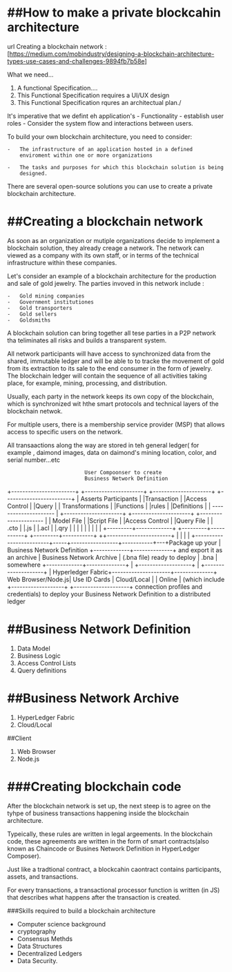 ##How to make a private blockcahin architecture
==================================================
url Creating a blockchain network :[https://medium.com/mobindustry/designing-a-blockchain-architecture-types-use-cases-and-challenges-9894fb7b58e]


What we need...

1.  A functional Specification....
2.  This Functional Specification requires a UI/UX design
3.  This Functional Specification rqures an architectual plan./



It's imperative that we defint eh application's
    -   Functionality
    -   establish user roles
    -   Consider the system flow and interactions between users.
    
    
    
To build your own blockchain architecture, you need to consider:

    -   The infrastructure of an application hosted in a defined
        enviroment within one or more organizations
        
    -   The tasks and purposes for which this blockchain solution is being
        designed.
        
        
        
        
There are several open-source solutions you can use to create a private
blockchain architecture.



##Creating a blockchain network
=================================================================
As soon as an organization or mutiple organizations decide to implement
a blockchain solution, they already creage a network.  The network can 
viewed as a company with its own staff, or in terms of the technical 
infrastructure within these companies.

Let's consider an example of a blockchain architecture for the 
production and sale of gold jewelry.
The parties invoved in this network include :

    -   Gold mining companies
    -   Government institutiones
    -   Gold transporters
    -   Gold sellers 
    -   Goldsmiths
    
    
A blockchain solution can bring together all tese parties in a P2P
network tha teliminates all risks and builds a transparent system.

All network participants will have access to synchronized data from the shared,
immutable ledger and will be able to  to tracke the movement of gold from its
extraction to its sale to the end consumer in the form of jewelry.  The 
blockchain ledger will contain the sequence of all activities taking place, for
example, mining, processing, and distribution.


Usually, each party in the network keeps its own copy of the blockchain, 
which is synchronized wit hthe smart protocols and technical layers of the
blockchain netwok.

For multiple users, there is a membership service provider (MSP) that allows
access to specific users on the network.


All transaactions along the way are stored in teh general ledger( for example , daimond images,
data on daimond's mining location, color, and serial number...etc




 


                             User Compoonser to create
                             Business Network Definition

+-----------------------+ +---------------------+ +---------------------+  +------------------------+
| Asserts Participants  | |Transaction          | |Access Control       |  |Query                   |
| Transformations       | |Functions            | |rules                |  |Definitions             |
| --------------------- | +---------------------+ +---------------------+  +---------------------   |
| Model File            | |Script File          | |Access Control       |  |Query File              |
| .cto                  | |.js                  | |.acl                 |  |.qry                    |
|                       | |                     | |                     |  |                        |
+---------+-------------+ +---------+-----------+ +---------+-----------+  ++-----------------------+
          |                         |                       |               |
          +-------------------------+-----+-----------------+-----------+---+Package up your
                                          |                                  Business Network Definition
                            +-------------+--------------+                  and export it as an archive
                            | Business Network Archive   |                  (.bna file) ready to deploy
                            | .bna                       |                  somewhere
                            +-------------+--------------+
                                          |
+-------------------+                     |              +--------------------+
| Hyperledger Fabric+---------------------+--------------+ Web Browser/Node.js|    Use ID Cards
| Cloud/Local       |                                    | Online             |    (which include
+-------------------+                                    +--------------------+    connection profiles and
                                                                                   credentials) to deploy
                                                                                   your Business Network
                                                                                   Definition to a
                                                                                   distributed ledger
                                         


##Business Network Definition
==========================================
   1. Data Model
   2. Business Logic
   3. Access Control Lists
   4. Query definitions 

##Business Network Archive
==========================================
   1. HyperLedger Fabric
   2. Cloud/Local



##Client
   1. Web Browser
   2. Node.js
        


###Creating blockchain code
==========================================
After the blockchain network is set up, the next
steep is to agree on the tyhpe of business
transactions happening inside the blockchain
architecture.


Typeically, these rules are written in legal argeements.  In the 
blockchain code, these agreements are written in the form of
smart contracts(also known as Chaincode or Busines Network Definition
in HyperLedger Composer).

Just like a tradtional contract, a blockcahin caontract contains
participants, assets, and transactions.

For every transactions, a transactional processor function is written (in JS)
that describes what happens after the transaction is created.


###Skills required to build a blockchain architecture
-   Computer science background
-   cryptography
-   Consensus Methds
-   Data Structures
-   Decentralized Ledgers
-   Data Security.


